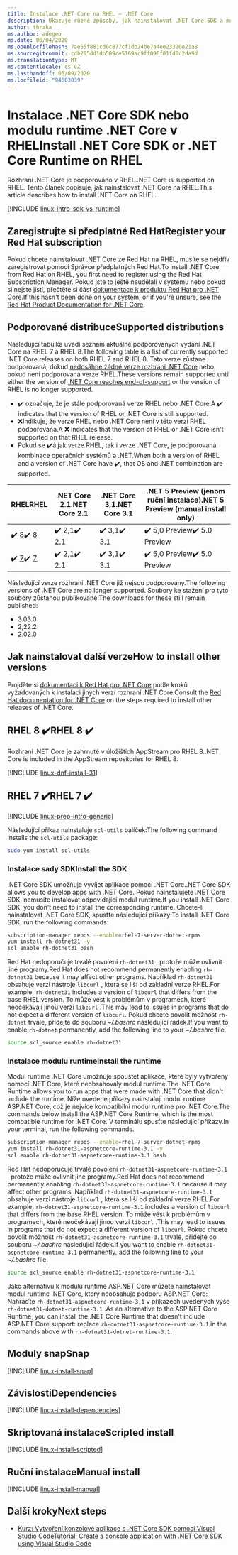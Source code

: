 ```yaml
---
title: Instalace .NET Core na RHEL – .NET Core
description: Ukazuje různé způsoby, jak nainstalovat .NET Core SDK a modul runtime .NET Core v RHEL.
author: thraka
ms.author: adegeo
ms.date: 06/04/2020
ms.openlocfilehash: 7ae55f881cd0c877cf1db24be7a4ee23320e21a8
ms.sourcegitcommit: cdb295dd1db589ce5169ac9ff096f01fd0c2da9d
ms.translationtype: MT
ms.contentlocale: cs-CZ
ms.lasthandoff: 06/09/2020
ms.locfileid: "84603039"
---
```

# <a name="install-net-core-sdk-or-net-core-runtime-on-rhel"></a><span data-ttu-id="fecc7-103">Instalace .NET Core SDK nebo modulu runtime .NET Core v RHEL</span><span class="sxs-lookup"><span data-stu-id="fecc7-103">Install .NET Core SDK or .NET Core Runtime on RHEL</span></span>

<span data-ttu-id="fecc7-104">Rozhraní .NET Core je podporováno v RHEL.</span><span class="sxs-lookup"><span data-stu-id="fecc7-104">.NET Core is supported on RHEL.</span></span> <span data-ttu-id="fecc7-105">Tento článek popisuje, jak nainstalovat .NET Core na RHEL.</span><span class="sxs-lookup"><span data-stu-id="fecc7-105">This article describes how to install .NET Core on RHEL.</span></span>

[!INCLUDE [linux-intro-sdk-vs-runtime](includes/linux-intro-sdk-vs-runtime.md)]

## <a name="register-your-red-hat-subscription"></a><span data-ttu-id="fecc7-106">Zaregistrujte si předplatné Red Hat</span><span class="sxs-lookup"><span data-stu-id="fecc7-106">Register your Red Hat subscription</span></span>

<span data-ttu-id="fecc7-107">Pokud chcete nainstalovat .NET Core ze Red Hat na RHEL, musíte se nejdřív zaregistrovat pomocí Správce předplatných Red Hat.</span><span class="sxs-lookup"><span data-stu-id="fecc7-107">To install .NET Core from Red Hat on RHEL, you first need to register using the Red Hat Subscription Manager.</span></span> <span data-ttu-id="fecc7-108">Pokud jste to ještě neudělali v systému nebo pokud si nejste jistí, přečtěte si část [dokumentace k produktu Red Hat pro .NET Core](https://access.redhat.com/documentation/net_core/).</span><span class="sxs-lookup"><span data-stu-id="fecc7-108">If this hasn't been done on your system, or if you're unsure, see the [Red Hat Product Documentation for .NET Core](https://access.redhat.com/documentation/net_core/).</span></span>

## <a name="supported-distributions"></a><span data-ttu-id="fecc7-109">Podporované distribuce</span><span class="sxs-lookup"><span data-stu-id="fecc7-109">Supported distributions</span></span>

<span data-ttu-id="fecc7-110">Následující tabulka uvádí seznam aktuálně podporovaných vydání .NET Core na RHEL 7 a RHEL 8.</span><span class="sxs-lookup"><span data-stu-id="fecc7-110">The following table is a list of currently supported .NET Core releases on both RHEL 7 and RHEL 8.</span></span> <span data-ttu-id="fecc7-111">Tato verze zůstane podporovaná, dokud [nedosáhne žádné verze rozhraní .NET Core](https://dotnet.microsoft.com/platform/support/policy/dotnet-core) nebo pokud není podporovaná verze RHEL.</span><span class="sxs-lookup"><span data-stu-id="fecc7-111">These versions remain supported until either the version of [.NET Core reaches end-of-support](https://dotnet.microsoft.com/platform/support/policy/dotnet-core) or the version of RHEL is no longer supported.</span></span>

- <span data-ttu-id="fecc7-112">✔️ označuje, že je stále podporovaná verze RHEL nebo .NET Core.</span><span class="sxs-lookup"><span data-stu-id="fecc7-112">A ✔️ indicates that the version of RHEL or .NET Core is still supported.</span></span>
- <span data-ttu-id="fecc7-113">❌Indikuje, že verze RHEL nebo .NET Core není v této verzi RHEL podporována.</span><span class="sxs-lookup"><span data-stu-id="fecc7-113">A ❌ indicates that the version of RHEL or .NET Core isn't supported on that RHEL release.</span></span>
- <span data-ttu-id="fecc7-114">Pokud se ✔️á jak verze RHEL, tak i verze .NET Core, je podporovaná kombinace operačních systémů a .NET.</span><span class="sxs-lookup"><span data-stu-id="fecc7-114">When both a version of RHEL and a version of .NET Core have ✔️, that OS and .NET combination are supported.</span></span>

| <span data-ttu-id="fecc7-115">RHEL</span><span class="sxs-lookup"><span data-stu-id="fecc7-115">RHEL</span></span>                   | <span data-ttu-id="fecc7-116">.NET Core 2.1</span><span class="sxs-lookup"><span data-stu-id="fecc7-116">.NET Core 2.1</span></span> | <span data-ttu-id="fecc7-117">.NET Core 3,1</span><span class="sxs-lookup"><span data-stu-id="fecc7-117">.NET Core 3.1</span></span> | <span data-ttu-id="fecc7-118">.NET 5 Preview (jenom ruční instalace)</span><span class="sxs-lookup"><span data-stu-id="fecc7-118">.NET 5 Preview (manual install only)</span></span> |
|--------------------------|---------------|---------------|----------------|
| <span data-ttu-id="fecc7-119">✔️ [8](#rhel-8-)</span><span class="sxs-lookup"><span data-stu-id="fecc7-119">✔️ [8](#rhel-8-)</span></span> | <span data-ttu-id="fecc7-120">✔️ 2,1</span><span class="sxs-lookup"><span data-stu-id="fecc7-120">✔️ 2.1</span></span>        | <span data-ttu-id="fecc7-121">✔️ 3,1</span><span class="sxs-lookup"><span data-stu-id="fecc7-121">✔️ 3.1</span></span>        | <span data-ttu-id="fecc7-122">✔️ 5,0 Preview</span><span class="sxs-lookup"><span data-stu-id="fecc7-122">✔️ 5.0 Preview</span></span> |
| <span data-ttu-id="fecc7-123">✔️ [7](#rhel-7-)</span><span class="sxs-lookup"><span data-stu-id="fecc7-123">✔️ [7](#rhel-7-)</span></span> | <span data-ttu-id="fecc7-124">✔️ 2,1</span><span class="sxs-lookup"><span data-stu-id="fecc7-124">✔️ 2.1</span></span>        | <span data-ttu-id="fecc7-125">✔️ 3,1</span><span class="sxs-lookup"><span data-stu-id="fecc7-125">✔️ 3.1</span></span>        | <span data-ttu-id="fecc7-126">✔️ 5,0 Preview</span><span class="sxs-lookup"><span data-stu-id="fecc7-126">✔️ 5.0 Preview</span></span> |

<span data-ttu-id="fecc7-127">Následující verze rozhraní .NET Core již nejsou podporovány.</span><span class="sxs-lookup"><span data-stu-id="fecc7-127">The following versions of .NET Core are no longer supported.</span></span> <span data-ttu-id="fecc7-128">Soubory ke stažení pro tyto soubory zůstanou publikované:</span><span class="sxs-lookup"><span data-stu-id="fecc7-128">The downloads for these still remain published:</span></span>

- <span data-ttu-id="fecc7-129">3.0</span><span class="sxs-lookup"><span data-stu-id="fecc7-129">3.0</span></span>
- <span data-ttu-id="fecc7-130">2,2</span><span class="sxs-lookup"><span data-stu-id="fecc7-130">2.2</span></span>
- <span data-ttu-id="fecc7-131">2.0</span><span class="sxs-lookup"><span data-stu-id="fecc7-131">2.0</span></span>

## <a name="how-to-install-other-versions"></a><span data-ttu-id="fecc7-132">Jak nainstalovat další verze</span><span class="sxs-lookup"><span data-stu-id="fecc7-132">How to install other versions</span></span>

<span data-ttu-id="fecc7-133">Projděte si [dokumentaci k Red Hat pro .NET Core](https://access.redhat.com/documentation/net_core/) podle kroků vyžadovaných k instalaci jiných verzí rozhraní .NET Core.</span><span class="sxs-lookup"><span data-stu-id="fecc7-133">Consult the [Red Hat documentation for .NET Core](https://access.redhat.com/documentation/net_core/) on the steps required to install other releases of .NET Core.</span></span>

## <a name="rhel-8-"></a><span data-ttu-id="fecc7-134">RHEL 8 ✔️</span><span class="sxs-lookup"><span data-stu-id="fecc7-134">RHEL 8 ✔️</span></span>

<span data-ttu-id="fecc7-135">Rozhraní .NET Core je zahrnuté v úložištích AppStream pro RHEL 8.</span><span class="sxs-lookup"><span data-stu-id="fecc7-135">.NET Core is included in the AppStream repositories for RHEL 8.</span></span>

[!INCLUDE [linux-dnf-install-31](includes/linux-install-31-dnf.md)]

## <a name="rhel-7-"></a><span data-ttu-id="fecc7-136">RHEL 7 ✔️</span><span class="sxs-lookup"><span data-stu-id="fecc7-136">RHEL 7 ✔️</span></span>

[!INCLUDE [linux-prep-intro-generic](includes/linux-prep-intro-generic.md)]

<span data-ttu-id="fecc7-137">Následující příkaz nainstaluje `scl-utils` balíček:</span><span class="sxs-lookup"><span data-stu-id="fecc7-137">The following command installs the `scl-utils` package:</span></span>

```bash
sudo yum install scl-utils
```

### <a name="install-the-sdk"></a><span data-ttu-id="fecc7-138">Instalace sady SDK</span><span class="sxs-lookup"><span data-stu-id="fecc7-138">Install the SDK</span></span>

<span data-ttu-id="fecc7-139">.NET Core SDK umožňuje vyvíjet aplikace pomocí .NET Core.</span><span class="sxs-lookup"><span data-stu-id="fecc7-139">.NET Core SDK allows you to develop apps with .NET Core.</span></span> <span data-ttu-id="fecc7-140">Pokud nainstalujete .NET Core SDK, nemusíte instalovat odpovídající modul runtime.</span><span class="sxs-lookup"><span data-stu-id="fecc7-140">If you install .NET Core SDK, you don't need to install the corresponding runtime.</span></span> <span data-ttu-id="fecc7-141">Chcete-li nainstalovat .NET Core SDK, spusťte následující příkazy:</span><span class="sxs-lookup"><span data-stu-id="fecc7-141">To install .NET Core SDK, run the following commands:</span></span>

```bash
subscription-manager repos --enable=rhel-7-server-dotnet-rpms
yum install rh-dotnet31 -y
scl enable rh-dotnet31 bash
```

<span data-ttu-id="fecc7-142">Red Hat nedoporučuje trvalé povolení `rh-dotnet31` , protože může ovlivnit jiné programy.</span><span class="sxs-lookup"><span data-stu-id="fecc7-142">Red Hat does not recommend permanently enabling `rh-dotnet31` because it may affect other programs.</span></span> <span data-ttu-id="fecc7-143">Například `rh-dotnet31` obsahuje verzi nástroje `libcurl` , která se liší od základní verze RHEL.</span><span class="sxs-lookup"><span data-stu-id="fecc7-143">For example, `rh-dotnet31` includes a version of `libcurl` that differs from the base RHEL version.</span></span> <span data-ttu-id="fecc7-144">To může vést k problémům v programech, které neočekávají jinou verzi `libcurl` .</span><span class="sxs-lookup"><span data-stu-id="fecc7-144">This may lead to issues in programs that do not expect a different version of `libcurl`.</span></span> <span data-ttu-id="fecc7-145">Pokud chcete povolit možnost `rh-dotnet` trvale, přidejte do souboru _~/.bashrc_ následující řádek.</span><span class="sxs-lookup"><span data-stu-id="fecc7-145">If you want to enable `rh-dotnet` permanently, add the following line to your _~/.bashrc_ file.</span></span>

```bash
source scl_source enable rh-dotnet31
```

### <a name="install-the-runtime"></a><span data-ttu-id="fecc7-146">Instalace modulu runtime</span><span class="sxs-lookup"><span data-stu-id="fecc7-146">Install the runtime</span></span>

<span data-ttu-id="fecc7-147">Modul runtime .NET Core umožňuje spouštět aplikace, které byly vytvořeny pomocí .NET Core, které neobsahovaly modul runtime.</span><span class="sxs-lookup"><span data-stu-id="fecc7-147">The .NET Core Runtime allows you to run apps that were made with .NET Core that didn't include the runtime.</span></span> <span data-ttu-id="fecc7-148">Níže uvedené příkazy nainstalují modul runtime ASP.NET Core, což je nejvíce kompatibilní modul runtime pro .NET Core.</span><span class="sxs-lookup"><span data-stu-id="fecc7-148">The commands below install the ASP.NET Core Runtime, which is the most compatible runtime for .NET Core.</span></span> <span data-ttu-id="fecc7-149">V terminálu spusťte následující příkazy.</span><span class="sxs-lookup"><span data-stu-id="fecc7-149">In your terminal, run the following commands.</span></span>

```bash
subscription-manager repos --enable=rhel-7-server-dotnet-rpms
yum install rh-dotnet31-aspnetcore-runtime-3.1 -y
scl enable rh-dotnet31-aspnetcore-runtime-3.1 bash
```

<span data-ttu-id="fecc7-150">Red Hat nedoporučuje trvalé povolení `rh-dotnet31-aspnetcore-runtime-3.1` , protože může ovlivnit jiné programy.</span><span class="sxs-lookup"><span data-stu-id="fecc7-150">Red Hat does not recommend permanently enabling `rh-dotnet31-aspnetcore-runtime-3.1` because it may affect other programs.</span></span> <span data-ttu-id="fecc7-151">Například `rh-dotnet31-aspnetcore-runtime-3.1` obsahuje verzi nástroje `libcurl` , která se liší od základní verze RHEL.</span><span class="sxs-lookup"><span data-stu-id="fecc7-151">For example, `rh-dotnet31-aspnetcore-runtime-3.1` includes a version of `libcurl` that differs from the base RHEL version.</span></span> <span data-ttu-id="fecc7-152">To může vést k problémům v programech, které neočekávají jinou verzi `libcurl` .</span><span class="sxs-lookup"><span data-stu-id="fecc7-152">This may lead to issues in programs that do not expect a different version of `libcurl`.</span></span> <span data-ttu-id="fecc7-153">Pokud chcete povolit možnost `rh-dotnet31-aspnetcore-runtime-3.1` trvale, přidejte do souboru _~/.bashrc_ následující řádek.</span><span class="sxs-lookup"><span data-stu-id="fecc7-153">If you want to enable `rh-dotnet31-aspnetcore-runtime-3.1` permanently, add the following line to your _~/.bashrc_ file.</span></span>

```bash
source scl_source enable rh-dotnet31-aspnetcore-runtime-3.1
```

<span data-ttu-id="fecc7-154">Jako alternativu k modulu runtime ASP.NET Core můžete nainstalovat modul runtime .NET Core, který neobsahuje podporu ASP.NET Core: Nahraďte `rh-dotnet31-aspnetcore-runtime-3.1` v příkazech uvedených výše `rh-dotnet31-dotnet-runtime-3.1` .</span><span class="sxs-lookup"><span data-stu-id="fecc7-154">As an alternative to the ASP.NET Core Runtime, you can install the .NET Core Runtime that doesn't include ASP.NET Core support: replace `rh-dotnet31-aspnetcore-runtime-3.1` in the commands above with `rh-dotnet31-dotnet-runtime-3.1`.</span></span>

## <a name="snap"></a><span data-ttu-id="fecc7-155">Moduly snap</span><span class="sxs-lookup"><span data-stu-id="fecc7-155">Snap</span></span>

[!INCLUDE [linux-install-snap](includes/linux-install-snap.md)]

## <a name="dependencies"></a><span data-ttu-id="fecc7-156">Závislosti</span><span class="sxs-lookup"><span data-stu-id="fecc7-156">Dependencies</span></span>

[!INCLUDE [linux-install-dependencies](includes/linux-install-dependencies.md)]

## <a name="scripted-install"></a><span data-ttu-id="fecc7-157">Skriptovaná instalace</span><span class="sxs-lookup"><span data-stu-id="fecc7-157">Scripted install</span></span>

[!INCLUDE [linux-install-scripted](includes/linux-install-scripted.md)]

## <a name="manual-install"></a><span data-ttu-id="fecc7-158">Ruční instalace</span><span class="sxs-lookup"><span data-stu-id="fecc7-158">Manual install</span></span>

[!INCLUDE [linux-install-manual](includes/linux-install-manual.md)]

## <a name="next-steps"></a><span data-ttu-id="fecc7-159">Další kroky</span><span class="sxs-lookup"><span data-stu-id="fecc7-159">Next steps</span></span>

- [<span data-ttu-id="fecc7-160">Kurz: Vytvoření konzolové aplikace s .NET Core SDK pomocí Visual Studio Code</span><span class="sxs-lookup"><span data-stu-id="fecc7-160">Tutorial: Create a console application with .NET Core SDK using Visual Studio Code</span></span>](../tutorials/with-visual-studio-code.md)
